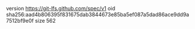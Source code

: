 version https://git-lfs.github.com/spec/v1
oid sha256:aad4b806395f831675dab3844673e85ba5ef087a5dad86ace9dd9a7512bf9e0f
size 562
